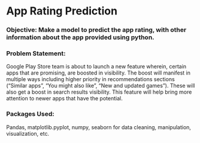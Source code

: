 # App Rating Prediction

### Objective: Make a model to predict the app rating, with other information about the app provided using python.

### Problem Statement:

Google Play Store team is about to launch a new feature wherein, certain apps that are promising, are boosted in visibility. The boost will manifest in multiple ways including higher priority in recommendations sections (“Similar apps”, “You might also like”, “New and updated games”). These will also get a boost in search results visibility.  This feature will help bring more attention to newer apps that have the potential.

### Packages Used: 
Pandas, matplotlib.pyplot, numpy, seaborn for data cleaning, manipulation, visualization, etc.
